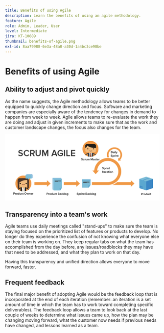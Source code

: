 ```yaml
---
title: Benefits of using Agile
description: Learn the benefits of using an agile methodology.
feature: Agile
role: Admin, Leader, User
level: Intermediate
jira: KT-10889
thumbnail: benefits-of-agile.png
exl-id: 8aa79988-6e3a-48a0-a30d-1a4bc3ce98be
---
```

# Benefits of using Agile

## Ability to adjust and pivot quickly 

As the name suggests, the Agile methodology allows teams to be better equipped to quickly change direction and focus. Software and marketing companies are especially aware of the tendency for changes in demand to happen from week to week. Agile allows teams to re-evaluate the work they are doing and adjust in given increments to make sure that as the work and customer landscape changes, the focus also changes for the team. 

![Agile work stream](assets/agile-work-stream.png)

## Transparency into a team's work 

Agile teams use daily meetings called "stand-ups" to make sure the team is staying focused on the prioritized list of features or products to develop. No longer do they experience the confusion of not knowing what everyone else on their team is working on. They keep regular tabs on what the team has accomplished from the day before, any issues/roadblocks they may have that need to be addressed, and what they plan to work on that day. 

 

Having this transparency and unified direction allows everyone to move forward, faster. 

 

## Frequent feedback 

The final major benefit of adopting Agile would be the feedback loop that is incorporated at the end of each iteration (remember: an iteration is a set amount of time in which the team has to work toward completing specific deliverables). The feedback loop allows a team to look back at the last couple of weeks to determine what issues came up, how the plan may be changing moving forward, what the customer now needs if previous needs have changed, and lessons learned as a team.
